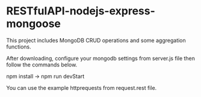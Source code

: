 # RESTfulAPI-nodejs-express-mongoose

This project includes MongoDB CRUD operations and some aggregation functions.

After downloading, configure your mongodb settings from server.js file  then follow the commands below.


  npm install -> npm run devStart

You can use the example httprequests from request.rest file.

   
